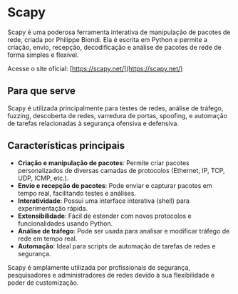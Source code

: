 # Scapy

Scapy é uma poderosa ferramenta interativa de manipulação de pacotes de rede, criada por Philippe Biondi. Ela é escrita em Python e permite a criação, envio, recepção, decodificação e análise de pacotes de rede de forma simples e flexível.

Acesse o site oficial: [https://scapy.net/](https://scapy.net/)

## Para que serve

Scapy é utilizada principalmente para testes de redes, análise de tráfego, fuzzing, descoberta de redes, varredura de portas, spoofing, e automação de tarefas relacionadas à segurança ofensiva e defensiva.

## Características principais

- **Criação e manipulação de pacotes**: Permite criar pacotes personalizados de diversas camadas de protocolos (Ethernet, IP, TCP, UDP, ICMP, etc.).
- **Envio e recepção de pacotes**: Pode enviar e capturar pacotes em tempo real, facilitando testes e análises.
- **Interatividade**: Possui uma interface interativa (shell) para experimentação rápida.
- **Extensibilidade**: Fácil de estender com novos protocolos e funcionalidades usando Python.
- **Análise de tráfego**: Pode ser usada para analisar e modificar tráfego de rede em tempo real.
- **Automação**: Ideal para scripts de automação de tarefas de redes e segurança.

Scapy é amplamente utilizada por profissionais de segurança, pesquisadores e administradores de redes devido à sua flexibilidade e poder de customização.